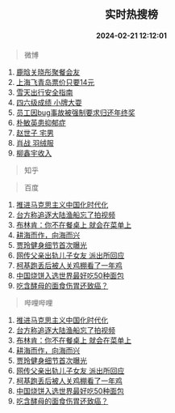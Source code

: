 <div align="center"><h2>实时热搜榜</h2><h4>2024-02-21 12:12:01</h4></div>

> 微博  

1. [鹿晗关晓彤聚餐会友](https://s.weibo.com/weibo?q=%23%E9%B9%BF%E6%99%97%E5%85%B3%E6%99%93%E5%BD%A4%E8%81%9A%E9%A4%90%E4%BC%9A%E5%8F%8B%23&t=31&band_rank=1&Refer=top)<br />
2. [上海飞青岛票价只要14元](https://s.weibo.com/weibo?q=%23%E4%B8%8A%E6%B5%B7%E9%A3%9E%E9%9D%92%E5%B2%9B%E7%A5%A8%E4%BB%B7%E5%8F%AA%E8%A6%8114%E5%85%83%23&t=31&band_rank=2&Refer=top)<br />
3. [雪天出行安全指南](https://s.weibo.com/weibo?q=%23%E9%9B%AA%E5%A4%A9%E5%87%BA%E8%A1%8C%E5%AE%89%E5%85%A8%E6%8C%87%E5%8D%97%23&t=31&band_rank=3&Refer=top)<br />
4. [四六级成绩 小牌大耍](https://s.weibo.com/weibo?q=%E5%9B%9B%E5%85%AD%E7%BA%A7%E6%88%90%E7%BB%A9%20%E5%B0%8F%E7%89%8C%E5%A4%A7%E8%80%8D&t=31&band_rank=4&Refer=top)<br />
5. [员工因bug事故被强制要求归还年终奖](https://s.weibo.com/weibo?q=%23%E5%91%98%E5%B7%A5%E5%9B%A0bug%E4%BA%8B%E6%95%85%E8%A2%AB%E5%BC%BA%E5%88%B6%E8%A6%81%E6%B1%82%E5%BD%92%E8%BF%98%E5%B9%B4%E7%BB%88%E5%A5%96%23&t=31&band_rank=5&Refer=top)<br />
6. [朴敏英患抑郁症](https://s.weibo.com/weibo?q=%23%E6%9C%B4%E6%95%8F%E8%8B%B1%E6%82%A3%E6%8A%91%E9%83%81%E7%97%87%23&t=31&band_rank=6&Refer=top)<br />
7. [赵世子 宅男](https://s.weibo.com/weibo?q=%E8%B5%B5%E4%B8%96%E5%AD%90%20%E5%AE%85%E7%94%B7&t=31&band_rank=7&Refer=top)<br />
8. [肖战 羽绒服](https://s.weibo.com/weibo?q=%E8%82%96%E6%88%98%20%E7%BE%BD%E7%BB%92%E6%9C%8D&t=31&band_rank=8&Refer=top)<br />
9. [柳鑫宇收入](https://s.weibo.com/weibo?q=%E6%9F%B3%E9%91%AB%E5%AE%87%E6%94%B6%E5%85%A5&t=31&band_rank=9&Refer=top)<br />

> 知乎  


> 百度  

1. [推进马克思主义中国化时代化](https://www.baidu.com/s?wd=%E6%8E%A8%E8%BF%9B%E9%A9%AC%E5%85%8B%E6%80%9D%E4%B8%BB%E4%B9%89%E4%B8%AD%E5%9B%BD%E5%8C%96%E6%97%B6%E4%BB%A3%E5%8C%96&sa=fyb_news&rsv_dl=fyb_news)<br />
2. [台方称追逐大陆渔船忘了拍视频](https://www.baidu.com/s?wd=%E5%8F%B0%E6%96%B9%E7%A7%B0%E8%BF%BD%E9%80%90%E5%A4%A7%E9%99%86%E6%B8%94%E8%88%B9%E5%BF%98%E4%BA%86%E6%8B%8D%E8%A7%86%E9%A2%91&sa=fyb_news&rsv_dl=fyb_news)<br />
3. [布林肯：你不在餐桌上 就会在菜单上](https://www.baidu.com/s?wd=%E5%B8%83%E6%9E%97%E8%82%AF%EF%BC%9A%E4%BD%A0%E4%B8%8D%E5%9C%A8%E9%A4%90%E6%A1%8C%E4%B8%8A+%E5%B0%B1%E4%BC%9A%E5%9C%A8%E8%8F%9C%E5%8D%95%E4%B8%8A&sa=fyb_news&rsv_dl=fyb_news)<br />
4. [耕海而作，向海而兴](https://www.baidu.com/s?wd=%E8%80%95%E6%B5%B7%E8%80%8C%E4%BD%9C%EF%BC%8C%E5%90%91%E6%B5%B7%E8%80%8C%E5%85%B4&sa=fyb_news&rsv_dl=fyb_news)<br />
5. [贾玲健身细节首次曝光](https://www.baidu.com/s?wd=%E8%B4%BE%E7%8E%B2%E5%81%A5%E8%BA%AB%E7%BB%86%E8%8A%82%E9%A6%96%E6%AC%A1%E6%9B%9D%E5%85%89&sa=fyb_news&rsv_dl=fyb_news)<br />
6. [网传父亲出轨儿子女友 派出所回应](https://www.baidu.com/s?wd=%E7%BD%91%E4%BC%A0%E7%88%B6%E4%BA%B2%E5%87%BA%E8%BD%A8%E5%84%BF%E5%AD%90%E5%A5%B3%E5%8F%8B+%E6%B4%BE%E5%87%BA%E6%89%80%E5%9B%9E%E5%BA%94&sa=fyb_news&rsv_dl=fyb_news)<br />
7. [柯基跑丢后被人关鸡棚看了一年鸡](https://www.baidu.com/s?wd=%E6%9F%AF%E5%9F%BA%E8%B7%91%E4%B8%A2%E5%90%8E%E8%A2%AB%E4%BA%BA%E5%85%B3%E9%B8%A1%E6%A3%9A%E7%9C%8B%E4%BA%86%E4%B8%80%E5%B9%B4%E9%B8%A1&sa=fyb_news&rsv_dl=fyb_news)<br />
8. [中国烧饼入选世界最好吃50种面包](https://www.baidu.com/s?wd=%E4%B8%AD%E5%9B%BD%E7%83%A7%E9%A5%BC%E5%85%A5%E9%80%89%E4%B8%96%E7%95%8C%E6%9C%80%E5%A5%BD%E5%90%8350%E7%A7%8D%E9%9D%A2%E5%8C%85&sa=fyb_news&rsv_dl=fyb_news)<br />
9. [吃含酵母的面食伤胃还致癌？](https://www.baidu.com/s?wd=%E5%90%83%E5%90%AB%E9%85%B5%E6%AF%8D%E7%9A%84%E9%9D%A2%E9%A3%9F%E4%BC%A4%E8%83%83%E8%BF%98%E8%87%B4%E7%99%8C%EF%BC%9F&sa=fyb_news&rsv_dl=fyb_news)<br />

> 哔哩哔哩  

1. [推进马克思主义中国化时代化](https://www.baidu.com/s?wd=%E6%8E%A8%E8%BF%9B%E9%A9%AC%E5%85%8B%E6%80%9D%E4%B8%BB%E4%B9%89%E4%B8%AD%E5%9B%BD%E5%8C%96%E6%97%B6%E4%BB%A3%E5%8C%96&sa=fyb_news&rsv_dl=fyb_news)<br />
2. [台方称追逐大陆渔船忘了拍视频](https://www.baidu.com/s?wd=%E5%8F%B0%E6%96%B9%E7%A7%B0%E8%BF%BD%E9%80%90%E5%A4%A7%E9%99%86%E6%B8%94%E8%88%B9%E5%BF%98%E4%BA%86%E6%8B%8D%E8%A7%86%E9%A2%91&sa=fyb_news&rsv_dl=fyb_news)<br />
3. [布林肯：你不在餐桌上 就会在菜单上](https://www.baidu.com/s?wd=%E5%B8%83%E6%9E%97%E8%82%AF%EF%BC%9A%E4%BD%A0%E4%B8%8D%E5%9C%A8%E9%A4%90%E6%A1%8C%E4%B8%8A+%E5%B0%B1%E4%BC%9A%E5%9C%A8%E8%8F%9C%E5%8D%95%E4%B8%8A&sa=fyb_news&rsv_dl=fyb_news)<br />
4. [耕海而作，向海而兴](https://www.baidu.com/s?wd=%E8%80%95%E6%B5%B7%E8%80%8C%E4%BD%9C%EF%BC%8C%E5%90%91%E6%B5%B7%E8%80%8C%E5%85%B4&sa=fyb_news&rsv_dl=fyb_news)<br />
5. [贾玲健身细节首次曝光](https://www.baidu.com/s?wd=%E8%B4%BE%E7%8E%B2%E5%81%A5%E8%BA%AB%E7%BB%86%E8%8A%82%E9%A6%96%E6%AC%A1%E6%9B%9D%E5%85%89&sa=fyb_news&rsv_dl=fyb_news)<br />
6. [网传父亲出轨儿子女友 派出所回应](https://www.baidu.com/s?wd=%E7%BD%91%E4%BC%A0%E7%88%B6%E4%BA%B2%E5%87%BA%E8%BD%A8%E5%84%BF%E5%AD%90%E5%A5%B3%E5%8F%8B+%E6%B4%BE%E5%87%BA%E6%89%80%E5%9B%9E%E5%BA%94&sa=fyb_news&rsv_dl=fyb_news)<br />
7. [柯基跑丢后被人关鸡棚看了一年鸡](https://www.baidu.com/s?wd=%E6%9F%AF%E5%9F%BA%E8%B7%91%E4%B8%A2%E5%90%8E%E8%A2%AB%E4%BA%BA%E5%85%B3%E9%B8%A1%E6%A3%9A%E7%9C%8B%E4%BA%86%E4%B8%80%E5%B9%B4%E9%B8%A1&sa=fyb_news&rsv_dl=fyb_news)<br />
8. [中国烧饼入选世界最好吃50种面包](https://www.baidu.com/s?wd=%E4%B8%AD%E5%9B%BD%E7%83%A7%E9%A5%BC%E5%85%A5%E9%80%89%E4%B8%96%E7%95%8C%E6%9C%80%E5%A5%BD%E5%90%8350%E7%A7%8D%E9%9D%A2%E5%8C%85&sa=fyb_news&rsv_dl=fyb_news)<br />
9. [吃含酵母的面食伤胃还致癌？](https://www.baidu.com/s?wd=%E5%90%83%E5%90%AB%E9%85%B5%E6%AF%8D%E7%9A%84%E9%9D%A2%E9%A3%9F%E4%BC%A4%E8%83%83%E8%BF%98%E8%87%B4%E7%99%8C%EF%BC%9F&sa=fyb_news&rsv_dl=fyb_news)<br />
